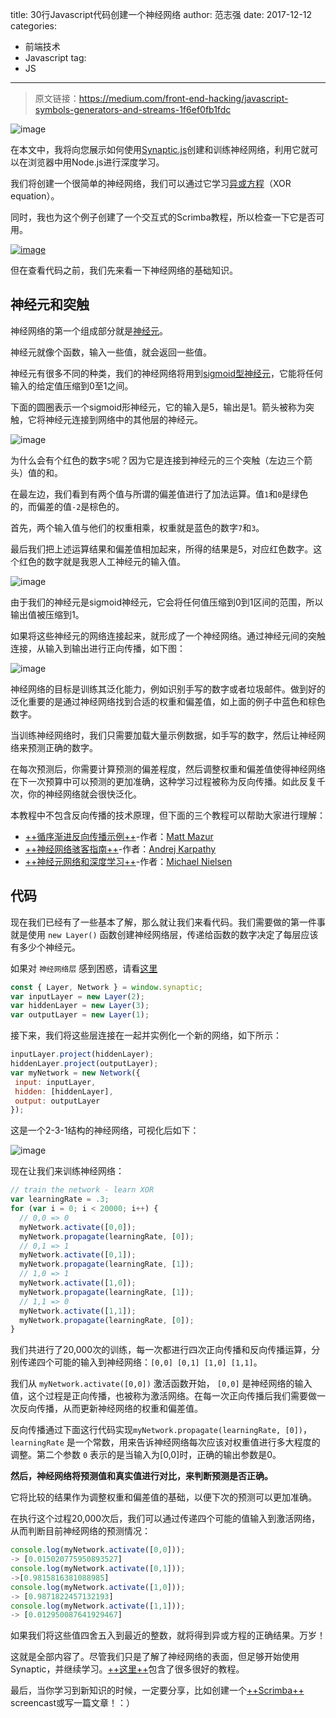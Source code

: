 title:  30行Javascript代码创建一个神经网络
author:  范志强
date:  2017-12-12
categories:
- 前端技术
- Javascript
tag:
- JS
---

>原文链接：https://medium.com/front-end-hacking/javascript-symbols-generators-and-streams-1f6ef0fb1fdc

![image](https://cdn-images-1.medium.com/max/2000/1*Z6kowWUGajls6aYusTy4oA.jpeg)

在本文中，我将向您展示如何使用[Synaptic.js](https://synaptic.juancazala.com/)创建和训练神经网络，利用它就可以在浏览器中用Node.js进行深度学习。

我们将创建一个很简单的神经网络，我们可以通过它学习[异或方程](https://en.wikipedia.org/wiki/Exclusive_or)（XOR equation）。

同时，我也为这个例子创建了一个交互式的Scrimba教程，所以检查一下它是否可用。

[![image](https://cdn-images-1.medium.com/max/2000/1*RcK-DD5atXLQ6C4Q-K3yyg.png)](https://scrimba.com/casts/cast-1980)


但在查看代码之前，我们先来看一下神经网络的基础知识。

## 神经元和突触

神经网络的第一个组成部分就是[神经元](https://medium.com/learning-new-stuff/how-to-learn-neural-networks-758b78f2736e)。

神经元就像个函数，输入一些值，就会返回一些值。

神经元有很多不同的种类，我们的神经网络将用到[sigmoid型神经元](https://en.wikipedia.org/wiki/Sigmoid_function)，它能将任何输入的给定值压缩到0至1之间。

下面的圆圈表示一个sigmoid形神经元，它的输入是5，输出是1。箭头被称为突触，它将神经元连接到网络中的其他层的神经元。

![image](https://cdn-images-1.medium.com/max/1600/1*TGn24UaXx1LNcyuiySa0NQ.png)

为什么会有个红色的数字`5`呢？因为它是连接到神经元的三个突触（左边三个箭头）值的和。

在最左边，我们看到有两个值与所谓的偏差值进行了加法运算。值`1`和`0`是绿色的，而偏差的值`-2`是棕色的。

首先，两个输入值与他们的权重相乘，权重就是蓝色的数字`7`和`3`。

最后我们把上述运算结果和偏差值相加起来，所得的结果是5，对应红色数字。这个红色的数字就是我恩人工神经元的输入值。

![image](https://cdn-images-1.medium.com/max/1600/1*CjCW6wYx4zYF_X6OnaDCNQ.png)

由于我们的神经元是sigmoid神经元，它会将任何值压缩到0到1区间的范围，所以输出值被压缩到1。

如果将这些神经元的网络连接起来，就形成了一个神经网络。通过神经元间的突触连接，从输入到输出进行正向传播，如下图：

![image](https://cdn-images-1.medium.com/max/1600/1*9dt933ts_01LH25ERAM8mw.png)

神经网络的目标是训练其泛化能力，例如识别手写的数字或者垃圾邮件。做到好的泛化重要的是通过神经网络找到合适的权重和偏差值，如上面的例子中蓝色和棕色数字。

当训练神经网络时，我们只需要加载大量示例数据，如手写的数字，然后让神经网络来预测正确的数字。

在每次预测后，你需要计算预测的偏差程度，然后调整权重和偏差值使得神经网络在下一次预算中可以预测的更加准确，这种学习过程被称为反向传播。如此反复千次，你的神经网络就会很快泛化。

本教程中不包含反向传播的技术原理，但下面的三个教程可以帮助大家进行理解：
- [++循序渐进反向传播示例++](https://mattmazur.com/2015/03/17/a-step-by-step-backpropagation-example/)-作者：[Matt Mazur](https://medium.com/@mhmazur)
- [++神经网络骇客指南++](http://karpathy.github.io/neuralnets/)-作者：[Andrej Karpathy](https://medium.com/@karpathy)
- [++神经元网络和深度学习++](http://neuralnetworksanddeeplearning.com/chap1.html)-作者：[Michael Nielsen](https://twitter.com/michael_nielsen)

## 代码

现在我们已经有了一些基本了解，那么就让我们来看代码。我们需要做的第一件事就是使用 `new Layer()` 函数创建神经网络层，传递给函数的数字决定了每层应该有多少个神经元。

如果对 `神经网络层` 感到困惑，请看[这里](https://scrimba.com/casts/cast-1980)


```javascript
const { Layer, Network } = window.synaptic;
var inputLayer = new Layer(2);
var hiddenLayer = new Layer(3);
var outputLayer = new Layer(1);
```

接下来，我们将这些层连接在一起并实例化一个新的网络，如下所示：


```javascript
inputLayer.project(hiddenLayer);
hiddenLayer.project(outputLayer);
var myNetwork = new Network({
 input: inputLayer,
 hidden: [hiddenLayer],
 output: outputLayer
});
```

这是一个2-3-1结构的神经网络，可视化后如下：

![image](https://cdn-images-1.medium.com/max/1600/1*IjY3wFF24sK9UhiOlf36Bw.png)

现在让我们来训练神经网络：


```javascript
// train the network - learn XOR
var learningRate = .3;
for (var i = 0; i < 20000; i++) {
  // 0,0 => 0
  myNetwork.activate([0,0]);
  myNetwork.propagate(learningRate, [0]);
  // 0,1 => 1
  myNetwork.activate([0,1]);
  myNetwork.propagate(learningRate, [1]);
  // 1,0 => 1
  myNetwork.activate([1,0]);
  myNetwork.propagate(learningRate, [1]);
  // 1,1 => 0
  myNetwork.activate([1,1]);
  myNetwork.propagate(learningRate, [0]);
}
```

我们共进行了20,000次的训练，每一次都进行四次正向传播和反向传播运算，分别传递四个可能的输入到神经网络：`[0,0] [0,1] [1,0] [1,1]`。

我们从 `myNetwork.activate([0,0])` 激活函数开始， `[0,0]` 是神经网络的输入值，这个过程是正向传播，也被称为激活网络。在每一次正向传播后我们需要做一次反向传播，从而更新神经网络的权重和偏差值。

反向传播通过下面这行代码实现`myNetwork.propagate(learningRate, [0])`， `learningRate` 是一个常数，用来告诉神经网络每次应该对权重值进行多大程度的调整。第二个参数 `0` 表示的是当输入为[0,0]时，正确的输出参数是0。

**然后，神经网络将预测值和真实值进行对比，来判断预测是否正确。**

它将比较的结果作为调整权重和偏差值的基础，以便下次的预测可以更加准确。

在执行这个过程20,000次后，我们可以通过传递四个可能的值输入到激活网络，从而判断目前神经网络的预测情况：


```javascript
console.log(myNetwork.activate([0,0])); 
-> [0.015020775950893527]
console.log(myNetwork.activate([0,1]));
->[0.9815816381088985]
console.log(myNetwork.activate([1,0]));
-> [0.9871822457132193]
console.log(myNetwork.activate([1,1]));
-> [0.012950087641929467]
```

如果我们将这些值四舍五入到最近的整数，就将得到异或方程的正确结果。万岁！

这就是全部内容了。尽管我们只是了解了神经网络的表面，但足够开始使用Synaptic，并继续学习。[++这里++](https://github.com/cazala/synaptic/wiki)包含了很多很好的教程。

最后，当你学习到新知识的时候，一定要分享，比如创建一个[++Scrimba++](https://scrimba.com/) screencast或写一篇文章！：）